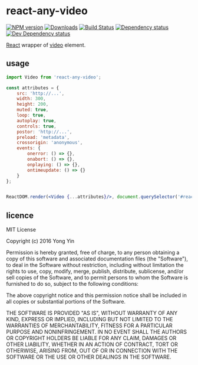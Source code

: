 # react-any-video
[![NPM version][npm-image]][npm-url] [![Downloads][downloads-image]][npm-url] [![Build Status][travis-image]][travis-url] [![Dependency status][david-dm-image]][david-dm-url] [![Dev Dependency status][david-dm-dev-image]][david-dm-dev-url]

[React](https://facebook.github.io/react/) wrapper of [video](https://www.w3.org/wiki/HTML/Elements/video) element.

## usage

```jsx
import Video from 'react-any-video';

const attributes = {
    src: 'http://...',
    width: 300,
    height: 200,
    muted: true,
    loop: true,
    autoplay: true,
    controls: true,
    postor: 'http://...',
    preload: 'metadata',
    crossorigin: 'anonymous',
    events: {
        onerror: () => {},
        onabort: () => {},
        onplaying: () => {},
        ontimeupdate: () => {}
    }
};


ReactDOM.render(<Video {...attributes}/>, document.querySelector('#react-dom'))
```

## licence

MIT License

Copyright (c) 2016 Yong Yin

Permission is hereby granted, free of charge, to any person obtaining a copy
of this software and associated documentation files (the "Software"), to deal
in the Software without restriction, including without limitation the rights
to use, copy, modify, merge, publish, distribute, sublicense, and/or sell
copies of the Software, and to permit persons to whom the Software is
furnished to do so, subject to the following conditions:

The above copyright notice and this permission notice shall be included in all
copies or substantial portions of the Software.

THE SOFTWARE IS PROVIDED "AS IS", WITHOUT WARRANTY OF ANY KIND, EXPRESS OR
IMPLIED, INCLUDING BUT NOT LIMITED TO THE WARRANTIES OF MERCHANTABILITY,
FITNESS FOR A PARTICULAR PURPOSE AND NONINFRINGEMENT. IN NO EVENT SHALL THE
AUTHORS OR COPYRIGHT HOLDERS BE LIABLE FOR ANY CLAIM, DAMAGES OR OTHER
LIABILITY, WHETHER IN AN ACTION OF CONTRACT, TORT OR OTHERWISE, ARISING FROM,
OUT OF OR IN CONNECTION WITH THE SOFTWARE OR THE USE OR OTHER DEALINGS IN THE
SOFTWARE.


[npm-url]: https://npmjs.org/package/react-any-video
[downloads-image]: http://img.shields.io/npm/dm/react-any-video.svg
[npm-image]: http://img.shields.io/npm/v/react-any-video.svg
[travis-url]: https://travis-ci.org/yanni4night/react-any-video
[travis-image]: http://img.shields.io/travis/yanni4night/react-any-video.svg
[david-dm-url]:https://david-dm.org/yanni4night/react-any-video
[david-dm-image]:https://david-dm.org/yanni4night/react-any-video.svg
[david-dm-dev-url]:https://david-dm.org/yanni4night/react-any-video#type=dev
[david-dm-dev-image]:https://david-dm.org/yanni4night/react-any-video/dev-status.svg